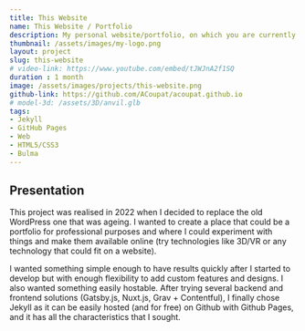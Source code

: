 ```yaml
---
title: This Website
name: This Website / Portfolio
description: My personal website/portfolio, on which you are currently browsing
thumbnail: /assets/images/my-logo.png
layout: project
slug: this-website
# video-link: https://www.youtube.com/embed/tJWJnA2f1SQ
duration : 1 month
image: /assets/images/projects/this-website.png
github-link: https://github.com/ACoupat/acoupat.github.io
# model-3d: /assets/3D/anvil.glb
tags:
- Jekyll
- GitHub Pages
- Web
- HTML5/CSS3
- Bulma
---
```


## Presentation
This project was realised in 2022 when I decided to replace the old WordPress one that was ageing. I wanted to create a place that could be a portfolio for professional purposes and where I could experiment with things and make them available online (try technologies like 3D/VR or any technology that could fit on a website).

I wanted something simple enough to have results quickly after I started to develop but with enough flexibility to add custom features and designs. I also wanted something easily hostable.
After trying several backend and frontend solutions (Gatsby.js, Nuxt.js, Grav + Contentful), I finally chose Jekyll as it can be easily hosted (and for free) on Github with Github Pages, and it has all the characteristics that I sought.
